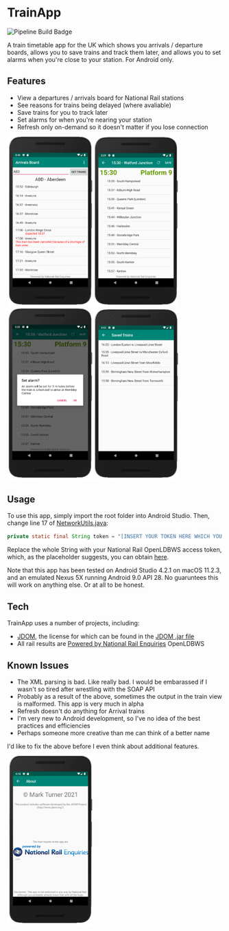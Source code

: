 # TrainApp

![Pipeline Build Badge](https://gitlab.com/Mark-Turner0/TrainApp/badges/master/pipeline.svg)

A train timetable app for the UK which shows you arrivals / departure boards, allows you to save trains and track them later, and allows you to set alarms when you're close to your station. For Android only.

## Features

- View a departures / arrivals board for National Rail stations
- See reasons for trains being delayed (where avaliable)
- Save trains for you to track later
- Set alarms for when you're nearing your station
- Refresh only on-demand so it doesn't matter if you lose connection

<img src="Screenshots/DelayReason.png" alt="Departure Board" width="200"/><img src="Screenshots/DepartingTrain.png" alt="Departing Train" width="200"/><img src="Screenshots/SetAlarm.png" alt="Setting Alarm" width="200"/><img src="Screenshots/SavedTrains.png" alt="Saving Trains" width="200"/>

## Usage

To use this app, simply import the root folder into Android Studio.
Then, change line 17 of [NetworkUtils.java](app/src/main/java/uk/markturner/apps/trainapp/NetworkUtils.java):

```java
private static final String token = "[INSERT YOUR TOKEN HERE WHICH YOU CAN GET FROM https://realtime.nationalrail.co.uk/OpenLDBWSRegistration/]";
```

Replace the whole String with your National Rail OpenLDBWS access token, which, as the placeholder suggests, you can obtain [here](https://realtime.nationalrail.co.uk/OpenLDBWSRegistration/).

Note that this app has been tested on Android Studio 4.2.1 on macOS 11.2.3, and an emulated Nexus 5X running Android 9.0 API 28. No guaruntees this will work on anything else. Or at all to be honest.

## Tech

TrainApp uses a number of projects, including:

- [JDOM](http://www.jdom.org/), the license for which can be found in the [JDOM .jar file](app/libs/jdom-2.0.6.jar)
- All rail results are [Powered by National Rail Enquiries](https://www.nationalrail.co.uk/) OpenLDBWS

## Known Issues

- The XML parsing is bad. Like really bad. I would be embarassed if I wasn't so tired after wrestling with the SOAP API
- Probably as a result of the above, sometimes the output in the train view is malformed. This app is very much in alpha
- Refresh doesn't do anything for Arrival trains
- I'm very new to Android development, so I've no idea of the best practices and efficiencies
- Perhaps someone more creative than me can think of a better name

I'd like to fix the above before I even think about additional features.

<img src="Screenshots/About.png" alt="About" width="200"/>
